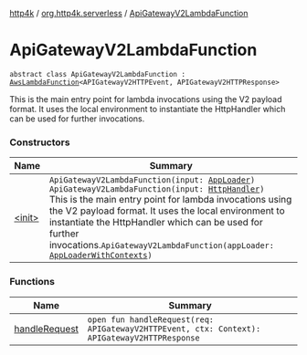 [http4k](../../index.md) / [org.http4k.serverless](../index.md) / [ApiGatewayV2LambdaFunction](./index.md)

# ApiGatewayV2LambdaFunction

`abstract class ApiGatewayV2LambdaFunction : `[`AwsLambdaFunction`](../-aws-lambda-function.md)`<APIGatewayV2HTTPEvent, APIGatewayV2HTTPResponse>`

This is the main entry point for lambda invocations using the V2 payload format.
It uses the local environment to instantiate the HttpHandler which can be used
for further invocations.

### Constructors

| Name | Summary |
|---|---|
| [&lt;init&gt;](-init-.md) | `ApiGatewayV2LambdaFunction(input: `[`AppLoader`](../-app-loader.md)`)`<br>`ApiGatewayV2LambdaFunction(input: `[`HttpHandler`](../../org.http4k.core/-http-handler.md)`)`<br>This is the main entry point for lambda invocations using the V2 payload format. It uses the local environment to instantiate the HttpHandler which can be used for further invocations.`ApiGatewayV2LambdaFunction(appLoader: `[`AppLoaderWithContexts`](../-app-loader-with-contexts.md)`)` |

### Functions

| Name | Summary |
|---|---|
| [handleRequest](handle-request.md) | `open fun handleRequest(req: APIGatewayV2HTTPEvent, ctx: Context): APIGatewayV2HTTPResponse` |
